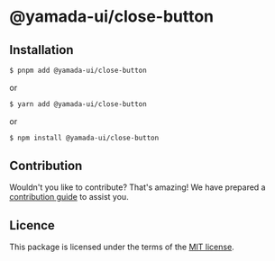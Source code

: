 # @yamada-ui/close-button

## Installation

```sh
$ pnpm add @yamada-ui/close-button
```

or

```sh
$ yarn add @yamada-ui/close-button
```

or

```sh
$ npm install @yamada-ui/close-button
```

## Contribution

Wouldn't you like to contribute? That's amazing! We have prepared a [contribution guide](https://github.com/hirotomoyamada/yamada-ui/blob/main/CONTRIBUTING.md) to assist you.

## Licence

This package is licensed under the terms of the
[MIT license](https://github.com/hirotomoyamada/yamada-ui/blob/main/LICENSE).

